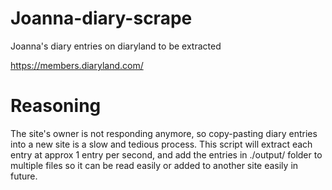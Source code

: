 # Joanna-diary-scrape
Joanna's diary entries on diaryland to be extracted

https://members.diaryland.com/

# Reasoning
The site's owner is not responding anymore, so copy-pasting diary entries into a new site is a slow and tedious process.
This script will extract each entry at approx 1 entry per second, and add the entries in ./output/ folder to multiple files so it can be read easily or added to another site easily in future.
